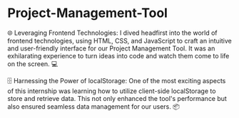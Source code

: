 # Project-Management-Tool
🌐 Leveraging Frontend Technologies:
I dived headfirst into the world of frontend technologies, using HTML, CSS, and JavaScript to craft an intuitive and user-friendly interface for our Project Management Tool. It was an exhilarating experience to turn ideas into code and watch them come to life on the screen. 💻

🗄️ Harnessing the Power of localStorage:
One of the most exciting aspects of this internship was learning how to utilize client-side localStorage to store and retrieve data. This not only enhanced the tool's performance but also ensured seamless data management for our users. 📦
